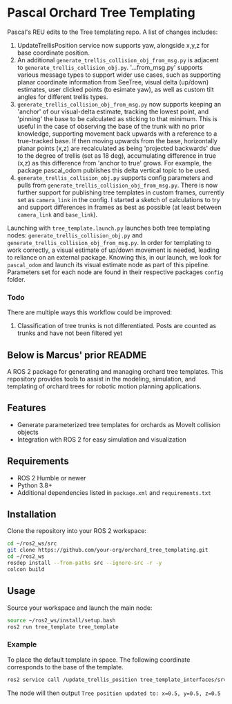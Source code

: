 # Pascal Orchard Tree Templating

Pascal's REU edits to the Tree templating repo. A list of changes includes:

1. UpdateTrellisPosition service now supports yaw, alongside x,y,z for base coordinate position.
2. An additional `generate_trellis_collision_obj_from_msg.py` is adjacent to `generate_trellis_collision_obj.py`. '...from_msg.py' supports various message types to support wider use cases, such as supporting planar coordinate information from SeeTree, visual delta (up/down) estimates, user clicked points (to esimate yaw), as well as custom tilt angles for different trellis types.
3. `generate_trellis_collision_obj_from_msg.py` now supports keeping an 'anchor' of our visual-delta estimate, tracking the lowest point, and 'pinning' the base to be calculated as sticking to that minimum. This is useful in the case of observing the base of the trunk with no prior knowledge, supporting movement back upwards with a reference to a true-tracked base. If then moving upwards from the base, horizontally planar points (x,z) are recalculated as being 'projected backwards' due to the degree of trellis (set as 18 deg), accumulating difference in true (x,z) as this difference from 'anchor to true' grows. For example, the package pascal_odom publishes this delta vertical topic to be used.
4. `generate_trellis_collision_obj.py` supports config parameters and pulls from `generate_trellis_collision_obj_from_msg.py`. There is now further support for publishing tree templates in custom frames, currently set as `camera_link` in the config. I started a sketch of calculations to try and support differences in frames as best as possible (at least between `camera_link` and `base_link`).

Launching with `tree_template.launch.py` launches both tree templating nodes: `generate_trellis_collision_obj.py` and `generate_trellis_collision_obj_from_msg.py`. In order for templating to work correctly, a visual estimate of up/down movement is needed, leading to reliance on an external package. Knowing this, in our launch, we look for `pascal_odom` and launch its visual estimate node as part of this pipeline. Parameters set for each node are found in their respective packages `config` folder.

### Todo
There are multiple ways this workflow could be improved:
1. Classification of tree trunks is not differentiated. Posts are counted as trunks and have not been filtered yet

## Below is Marcus' prior README

A ROS 2 package for generating and managing orchard tree templates. This repository provides tools to assist in the modeling, simulation, and templating of orchard trees for robotic motion planning applications.

## Features

- Generate parameterized tree templates for orchards as MoveIt collision objects
- Integration with ROS 2 for easy simulation and visualization

## Requirements

- ROS 2 Humble or newer
- Python 3.8+
- Additional dependencies listed in `package.xml` and `requirements.txt`

## Installation

Clone the repository into your ROS 2 workspace:

```bash
cd ~/ros2_ws/src
git clone https://github.com/your-org/orchard_tree_templating.git
cd ~/ros2_ws
rosdep install --from-paths src --ignore-src -r -y
colcon build
```

## Usage

Source your workspace and launch the main node:

```bash
source ~/ros2_ws/install/setup.bash
ros2 run tree_template tree_template
```

### Example

To place the default template in space. The following coordinate corresponds to the base of the template.

```bash
ros2 service call /update_trellis_position tree_template_interfaces/srv/UpdateTrellisPosition "{x: 0.5, y: 0.5, z: 0.5}"
```

The node will then output `Tree position updated to: x=0.5, y=0.5, z=0.5`
